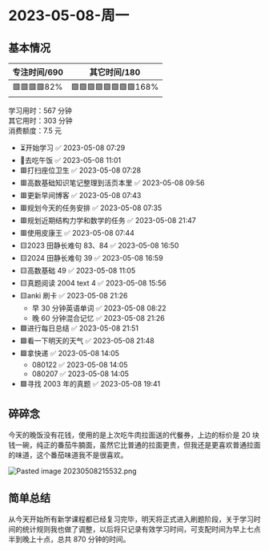 # 2023-05-08-周一

## 基本情况

| 专注时间/690    | 其它时间/180             |
|-------------|----------------------|
| 🟥🟥🟥🟥82% | 🟩🟩🟩🟩🟩🟩🟩🟩168% |

学习用时：567 分钟  
其它用时：303 分钟  
消费额度：7.5 元

-   ⏳开始学习 ✅ 2023-05-08 07:29
-   🍕去吃午饭 ✅ 2023-05-08 11:01
-   🟥打扫座位卫生 ✅ 2023-05-08 07:28
-   🟥高数基础知识笔记整理到活页本里 ✅ 2023-05-08 09:56
-   🟥更新早间博客 ✅ 2023-05-08 07:43
-   🟥规划今天的任务安排 ✅ 2023-05-08 07:35
-   🟥规划近期结构力学和数学的任务 ✅ 2023-05-08 21:47
-   🟥使用皮康王 ✅ 2023-05-08 07:44
-   🟨2023 田静长难句 83、84 ✅ 2023-05-08 16:50
-   🟨2024 田静长难句 39 ✅ 2023-05-08 16:59
-   🟨高数基础 49 ✅ 2023-05-08 11:05
-   🟨真题阅读 2004 text 4 ✅ 2023-05-08 15:56
-   🟨anki 刷卡 ✅ 2023-05-08 21:26
    -   早 30 分钟英语单词 ✅ 2023-05-08 08:22
    -   晚 60 分钟混合记忆 ✅ 2023-05-08 21:26
-   🟩进行每日总结 ✅ 2023-05-08 21:51
-   🟩看一下明天的天气 ✅ 2023-05-08 21:48
-   🟩拿快递 ✅ 2023-05-08 14:05
    -   080122 ✅ 2023-05-08 14:05
    -   080207 ✅ 2023-05-08 14:05
-   🟩寻找 2003 年的真题 ✅ 2023-05-08 19:41

## 碎碎念

今天的晚饭没有花钱，使用的是上次吃牛肉拉面送的代餐券，上边的标价是 20 块钱一碗，纯正的番茄牛腩面，虽然它比普通的拉面更贵，但我还是更喜欢普通拉面的味道，这个番茄味道我不是很喜欢。

![Pasted image 20230508215532.png](Pasted%20image%2020230508215532.png)

## 简单总结

从今天开始所有新学课程都已经复习完毕，明天将正式进入刷题阶段，关于学习时间的统计规则我也做了调整，以后将只记录有效学习时间，可支配时间为早上七点半到晚上十点，总共 870 分钟的时间。